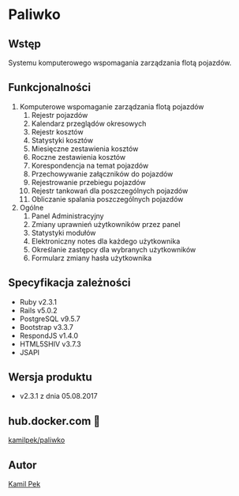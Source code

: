 # Paliwko

## Wstęp
Systemu komputerowego wspomagania zarządzania flotą pojazdów.

## Funkcjonalności
1. Komputerowe wspomaganie zarządzania flotą pojazdów
    1. Rejestr pojazdów
    1. Kalendarz przeglądów okresowych
    1. Rejestr kosztów
    1. Statystyki kosztów
    1. Miesięczne zestawienia kosztów
    1. Roczne zestawienia kosztów
    1. Korespondencja na temat pojazdów
    1. Przechowywanie załączników do pojazdów
    1. Rejestrowanie przebiegu pojazdów
    1. Rejestr tankowań dla poszczególnych pojazdów
    1. Obliczanie spalania poszczególnych pojazdów    
1. Ogólne
    1. Panel Administracyjny
    1. Zmiany uprawnień użytkowników przez panel
    1. Statystyki modułów
    1. Elektroniczny notes dla każdego użytkownika
    1. Określanie zastępcy dla wybranych użytkowników
    1. Formularz zmiany hasła użytkownika

## Specyfikacja zależności
* Ruby v2.3.1
* Rails v5.0.2
* PostgreSQL v9.5.7
* Bootstrap v3.3.7
* RespondJS v1.4.0
* HTML5SHIV v3.7.3
* JSAPI

## Wersja produktu
* v2.3.1 z dnia 05.08.2017

## hub.docker.com :whale:
[kamilpek/paliwko](https://hub.docker.com/r/kamilpek/paliwko/)

## Autor
[Kamil Pek](https://github.com/kamilpek)
